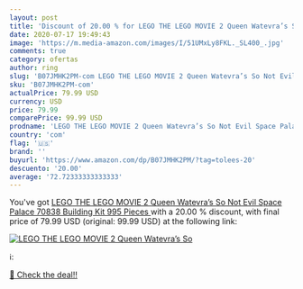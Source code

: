 ```yaml
---
layout: post
title: 'Discount of 20.00 % for LEGO THE LEGO MOVIE 2 Queen Watevra’s So'
date: 2020-07-17 19:49:43
image: 'https://m.media-amazon.com/images/I/51UMxLy8FKL._SL400_.jpg'
comments: true
category: ofertas
author: ring
slug: 'B07JMHK2PM-com LEGO THE LEGO MOVIE 2 Queen Watevra’s So Not Evil Space...'
sku: 'B07JMHK2PM-com'
actualPrice: 79.99 USD
currency: USD
price: 79.99
comparePrice: 99.99 USD
prodname: 'LEGO THE LEGO MOVIE 2 Queen Watevra’s So Not Evil Space Palace 70838 Building Kit  995 Pieces '
country: 'com'
flag: '🇺🇸'
brand: ''
buyurl: 'https://www.amazon.com/dp/B07JMHK2PM/?tag=tolees-20'
descuento: '20.00'
average: '72.72333333333333'
---
```


You've got [LEGO THE LEGO MOVIE 2 Queen Watevra’s So Not Evil Space Palace 70838 Building Kit  995 Pieces ](https://www.amazon.com/dp/B07JMHK2PM/?tag=tolees-20) with a  20.00 % discount, with final price of 79.99 USD (original: 99.99 USD) at the following link:

[![LEGO THE LEGO MOVIE 2 Queen Watevra’s So](https://m.media-amazon.com/images/I/51UMxLy8FKL._SL400_.jpg)](https://www.amazon.com/dp/B07JMHK2PM/?tag=tolees-20)

ℹ️:


[🛒 Check the deal!!](https://www.amazon.com/dp/B07JMHK2PM/?tag=tolees-20)
